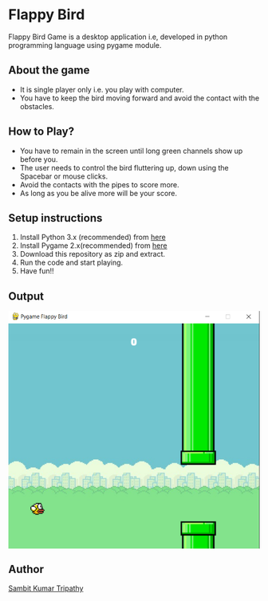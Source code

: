 # Flappy Bird
Flappy Bird Game is a desktop application i.e, developed in python programming language using pygame module.

## About the game
- It is single player only i.e. you play with computer.
- You have to keep the bird moving forward and avoid the contact with the obstacles.

## How to Play?
- You have to remain in the screen until long green channels show up before you.
-  The user needs to control the bird fluttering up, down  using the Spacebar or mouse clicks. 
- Avoid the contacts with the pipes to score more.
- As long as you be alive more will be your score.


## Setup instructions
1. Install Python 3.x (recommended) from <a href="https://www.python.org/downloads/">here</a>
2. Install Pygame 2.x(recommended) from <a href="https://pypi.org/project/pygame/">here</a>
3. Download this repository as zip and extract.
4. Run the code and start playing.<br>
5. Have fun!!


## Output
<img align="center" alt="output"  src="Images/output.png" />

## Author
<a href="https://github.com/sambit221">Sambit Kumar Tripathy</a>